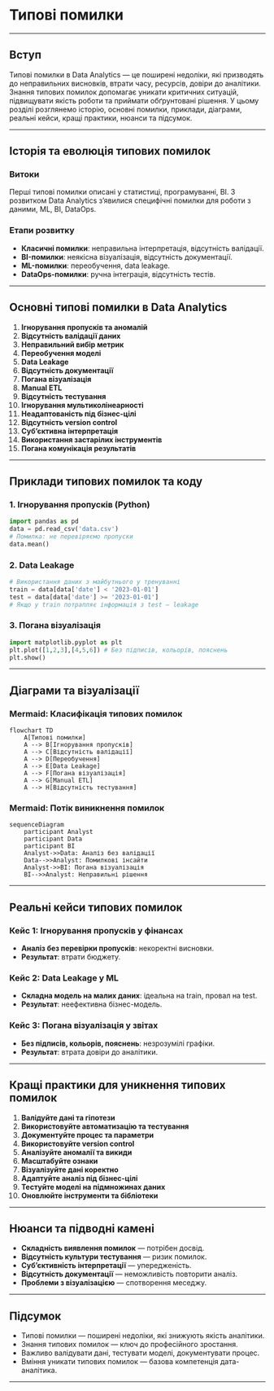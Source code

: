 # Типові помилки

---

## Вступ

Типові помилки в Data Analytics — це поширені недоліки, які призводять до неправильних висновків, втрати часу, ресурсів, довіри до аналітики. Знання типових помилок допомагає уникати критичних ситуацій, підвищувати якість роботи та приймати обґрунтовані рішення. У цьому розділі розглянемо історію, основні помилки, приклади, діаграми, реальні кейси, кращі практики, нюанси та підсумок.

---

## Історія та еволюція типових помилок

### Витоки

Перші типові помилки описані у статистиці, програмуванні, BI. З розвитком Data Analytics з’явилися специфічні помилки для роботи з даними, ML, BI, DataOps.

### Етапи розвитку

-   **Класичні помилки**: неправильна інтерпретація, відсутність валідації.
-   **BI-помилки**: неякісна візуалізація, відсутність документації.
-   **ML-помилки**: переобучення, data leakage.
-   **DataOps-помилки**: ручна інтеграція, відсутність тестів.

---

## Основні типові помилки в Data Analytics

1. **Ігнорування пропусків та аномалій**
2. **Відсутність валідації даних**
3. **Неправильний вибір метрик**
4. **Переобучення моделі**
5. **Data Leakage**
6. **Відсутність документації**
7. **Погана візуалізація**
8. **Manual ETL**
9. **Відсутність тестування**
10. **Ігнорування мультиколінеарності**
11. **Неадаптованість під бізнес-цілі**
12. **Відсутність version control**
13. **Суб’єктивна інтерпретація**
14. **Використання застарілих інструментів**
15. **Погана комунікація результатів**

---

## Приклади типових помилок та коду

### 1. Ігнорування пропусків (Python)

```python
import pandas as pd
data = pd.read_csv('data.csv')
# Помилка: не перевіряємо пропуски
data.mean()
```

### 2. Data Leakage

```python
# Використання даних з майбутнього у тренуванні
train = data[data['date'] < '2023-01-01']
test = data[data['date'] >= '2023-01-01']
# Якщо у train потрапляє інформація з test — leakage
```

### 3. Погана візуалізація

```python
import matplotlib.pyplot as plt
plt.plot([1,2,3],[4,5,6]) # Без підписів, кольорів, пояснень
plt.show()
```

---

## Діаграми та візуалізації

### Mermaid: Класифікація типових помилок

```mermaid
flowchart TD
    A[Типові помилки]
    A --> B[Ігнорування пропусків]
    A --> C[Відсутність валідації]
    A --> D[Переобучення]
    A --> E[Data Leakage]
    A --> F[Погана візуалізація]
    A --> G[Manual ETL]
    A --> H[Відсутність тестування]
```

### Mermaid: Потік виникнення помилок

```mermaid
sequenceDiagram
    participant Analyst
    participant Data
    participant BI
    Analyst->>Data: Аналіз без валідації
    Data-->>Analyst: Помилкові інсайти
    Analyst->>BI: Погана візуалізація
    BI-->>Analyst: Неправильні рішення
```

---

## Реальні кейси типових помилок

### Кейс 1: Ігнорування пропусків у фінансах

-   **Аналіз без перевірки пропусків**: некоректні висновки.
-   **Результат**: втрати бюджету.

### Кейс 2: Data Leakage у ML

-   **Складна модель на малих даних**: ідеальна на train, провал на test.
-   **Результат**: неефективна бізнес-модель.

### Кейс 3: Погана візуалізація у звітах

-   **Без підписів, кольорів, пояснень**: незрозумілі графіки.
-   **Результат**: втрата довіри до аналітики.

---

## Кращі практики для уникнення типових помилок

1. **Валідуйте дані та гіпотези**
2. **Використовуйте автоматизацію та тестування**
3. **Документуйте процес та параметри**
4. **Використовуйте version control**
5. **Аналізуйте аномалії та викиди**
6. **Масштабуйте ознаки**
7. **Візуалізуйте дані коректно**
8. **Адаптуйте аналіз під бізнес-цілі**
9. **Тестуйте моделі на підмножинах даних**
10. **Оновлюйте інструменти та бібліотеки**

---

## Нюанси та підводні камені

-   **Складність виявлення помилок** — потрібен досвід.
-   **Відсутність культури тестування** — ризик помилок.
-   **Суб’єктивність інтерпретації** — упередженість.
-   **Відсутність документації** — неможливість повторити аналіз.
-   **Проблеми з візуалізацією** — спотворення меседжу.

---

## Підсумок

-   Типові помилки — поширені недоліки, які знижують якість аналітики.
-   Знання типових помилок — ключ до професійного зростання.
-   Важливо валідувати дані, тестувати моделі, документувати процес.
-   Вміння уникати типових помилок — базова компетенція дата-аналітика.

---

